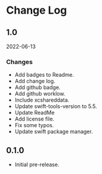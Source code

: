 # Change Log

## 1.0

2022-06-13

### Changes
                    
- Add badges to Readme.
- Add change log.
- Add github badge.
- Add github worklow.
- Include xcshareddata.
- Update swift-tools-version to 5.5.
- Update ReadMe
- Add license file.
- Fix some typos.
- Update swift package manager.

## 0.1.0

- Initial pre-release.
